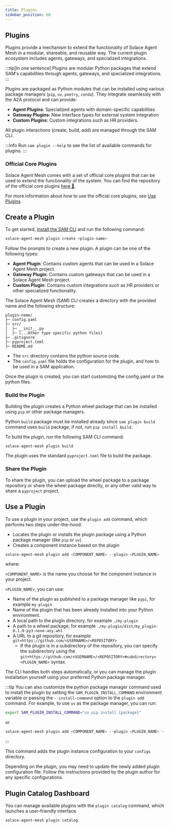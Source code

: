 ```yaml
---
title: Plugins
sidebar_position: 60
---
```


## Plugins

Plugins provide a mechanism to extend the functionality of Solace Agent Mesh in a modular, shareable, and reusable way. The current plugin ecosystem includes agents, gateways, and specialized integrations.

:::tip[In one sentence]
Plugins are modular Python packages that extend SAM's capabilities through agents, gateways, and specialized integrations.
:::

Plugins are packaged as Python modules that can be installed using various package managers (`pip`, `uv`, `poetry`, `conda`). They integrate seamlessly with the A2A protocol and can provide:

- **Agent Plugins**: Specialized agents with domain-specific capabilities
- **Gateway Plugins**: New interface types for external system integration
- **Custom Plugins**: Custom integrations such as HR providers.

All plugin interactions (create, build, add) are managed through the SAM CLI.

:::info
Run `sam plugin --help` to see the list of available commands for plugins.
:::

### Official Core Plugins

Solace Agent Mesh comes with a set of official core plugins that can be used to extend the functionality of the system. You can find the repository of the official core plugins [here 🔗](https://github.com/SolaceLabs/solace-agent-mesh-core-plugins).

For more information about how to use the official core plugins, see [Use Plugins](#use-a-plugin).


## Create a Plugin

To get started, [install the SAM CLI](../getting-started/installation.md) and run the following command:

```bash
solace-agent-mesh plugin create <plugin-name>
```

Follow the prompts to create a new plugin. A plugin can be one of the following types:
- **Agent Plugin**: Contains custom agents that can be used in a Solace Agent Mesh project.
- **Gateway Plugin**: Contains custom gateways that can be used in a Solace Agent Mesh project.
- **Custom Plugin**: Contains custom integrations such as HR providers or other specialized functionality.

The Solace Agent Mesh (SAM) CLI creates a directory with the provided name and the following structure:

```
plugin-name/
├─ config.yaml
├─ src/
│  ├─ __init__.py
│  ├─ [...Other type specific python files]
├─ .gitignore
├─ pyproject.toml
├─ README.md
```

- The `src` directory contains the python source code. 
- The `config.yaml` file holds the configuration for the plugin, and how to be used in a SAM application.

Once the plugin is created, you can start customizing the config.yaml or the python files.

### Build the Plugin

Building the plugin creates a Python wheel package that can be installed using `pip` or other package managers.

Python `build` package must be installed already since `sam plugin build` command uses `build` package, if not, run `pip install build`.

To build the plugin, run the following SAM CLI command:

```bash
solace-agent-mesh plugin build
```

The plugin uses the standard `pyproject.toml` file to build the package. 

### Share the Plugin

To share the plugin, you can upload the wheel package to a package repository or share the wheel package directly, or any other valid way to share a `pyproject` project.

## Use a Plugin

To use a plugin in your project, use the `plugin add` command, which performs two steps under-the-hood:

- Locates the plugin or installs the plugin package using a Python package manager (like `pip` or `uv`)
- Creates a component instance based on the plugin

```bash
solace-agent-mesh plugin add <COMPONENT_NAME> --plugin <PLUGIN_NAME>
``` 
where:

`<COMPONENT_NAME>` is the name you choose for the component instance in your project.

`<PLUGIN_NAME>`, you can use:
- Name of the plugin as published to a package manager like `pypi`, for example `my-plugin`
- Name of the plugin that has been already installed into your Python environment. 
- A local path to the plugin directory, for example `./my-plugin`
- A path to a wheel package, for example `./my-plugin/dist/my_plugin-0.1.0-py3-none-any.whl`
- A URL to a git repository, for example `git+https://github.com/<USERNAME>/<REPOSITORY>`
  - If the plugin is in a subdirectory of the repository, you can specify the subdirectory using the `git+https://github.com/<USERNAME>/<REPOSITORY>#subdirectory=<PLUGIN_NAME>` syntax.

The CLI handles both steps automatically, or you can manage the plugin installation yourself using your preferred Python package manager.

:::tip
You can also customize the python package manager command used to install the plugin by setting the `SAM_PLUGIN_INSTALL_COMMAND` environment variable or passing the `--install-command` option to the `plugin add` command.
For example, to use `uv` as the package manager, you can run:

```bash
export SAM_PLUGIN_INSTALL_COMMAND="uv pip install {package}"
```

or

```bash
solace-agent-mesh plugin add <COMPONENT_NAME> --plugin <PLUGIN_NAME> --install-command "uv pip install {package}"
```
:::


This command adds the plugin instance configuration to your `configs` directory.

Depending on the plugin, you may need to update the newly added plugin configuration file. Follow the instructions provided by the plugin author for any specific configurations.

## Plugin Catalog Dashboard

You can manage available plugins with the `plugin catalog` command, which launches a user-friendly interface.

```bash
solace-agent-mesh plugin catalog
``` 
